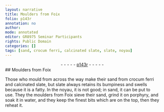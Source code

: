 ```yaml
---
layout: narrative
title: Moulders from Foix
folio: p143r
annotation: no
author:
mode: annotated
editor: GR8975 Seminar Participants
rights: Public Domain
categories: []
tags: [sand, crocum ferri, calcinated slate, slate, noyau]
---
```


 <div class="folio" align="center">- - - - - <a href="http://gallica.bnf.fr/ark:/12148/btv1b10500001g/f291.image" target="_blank">p143r</a> - - - - - </div> 
##  <span class="profession">Moulders</span> from Foix

 
 Those who mould from across the way make their <span class="material">sand</span> from <span class="material">crocum ferri</span> and <span class="material">calcinated slate</span>, but <span class="material">slate</span> always retains its bumpiness and swells because it is a fatty. In the <span class="material">noyau</span>, it is not good; in <span class="material">sand</span>, it can be put to use. They the <span class="profession">moulders</span> from <span class="place">Foix</span> sieve their sand, grind it on porphyry, and soak it in water, and they keep the finest bits which are on the top, then they reheat it. 
 
